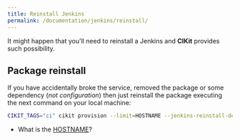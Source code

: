 ```yaml
---
title: Reinstall Jenkins
permalink: /documentation/jenkins/reinstall/
---
```


It might happen that you'll need to reinstall a Jenkins and **CIKit** provides such possibility.

## Package reinstall

If you have accidentally broke the service, removed the package or some dependency (*not configuration*) then just reinstall the package executing the next command on your local machine:

```bash
CIKIT_TAGS="ci" cikit provision --limit=HOSTNAME --jenkins-reinstall-deb
```

- What is the [HOSTNAME](../../hosts-manager)?
